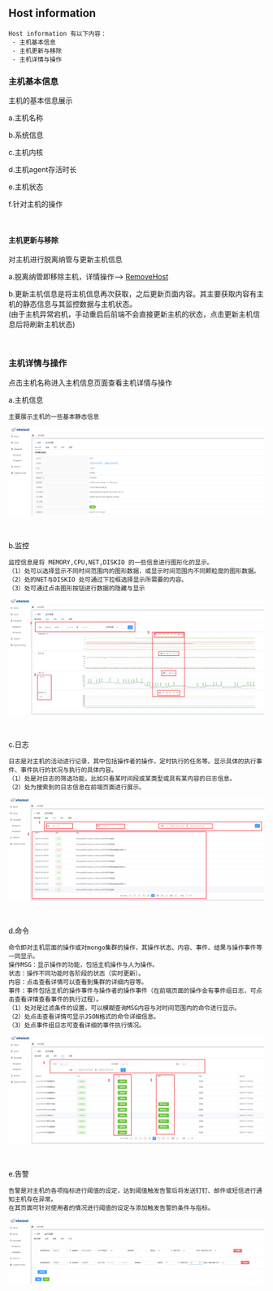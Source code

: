 ## Host information


```
Host information 有以下内容：
 - 主机基本信息
 - 主机更新与移除
 - 主机详情与操作
```


### 主机基本信息

主机的基本信息展示

a.主机名称

b.系统信息

c.主机内核

d.主机agent存活时长

e.主机状态

f.针对主机的操作


<br>



#### 主机更新与移除

对主机进行脱离纳管与更新主机信息

a.脱离纳管即移除主机，详情操作--> [RemoveHost](RemoveHost.md)

b.更新主机信息是将主机信息再次获取，之后更新页面内容。其主要获取内容有主机的静态信息与其监控数据与主机状态。<br> 
(由于主机异常宕机，手动重启后前端不会直接更新主机的状态，点击更新主机信息后将刷新主机状态)

<br>


### 主机详情与操作

点击主机名称进入主机信息页面查看主机详情与操作

a.主机信息

    主要展示主机的一些基本静态信息
![img_5.png](../../../images/whalealPlatformImages/infomation.png)

<br>

b.监控

    监控信息是将 MEMORY,CPU,NET,DISKIO 的一些信息进行图形化的显示。
    （1）处可以选择显示不同时间范围内的图形数据，或显示时间范围内不同颗粒度的图形数据。
    （2）处的NET与DISKIO 处可通过下拉框选择显示所需要的内容。
    （3）处可通过点击图形按钮进行数据的隐藏与显示
![img_7.png](../../../images/whalealPlatformImages/monitor.png)

<br>

c.日志


    日志是对主机的活动进行记录，其中包括操作者的操作，定时执行的任务等。显示具体的执行事件、事件执行的状况与执行的具体内容。
    （1）处是对日志的筛选功能，比如只看某时间段或某类型或具有某内容的日志信息。
    （2）处为搜索到的日志信息在前端页面进行展示。
![img_8.png](../../../images/whalealPlatformImages/host_log.png)

<br>

d.命令

    命令即对主机层面的操作或对mongo集群的操作，其操作状态、内容、事件、结果与操作事件等一同显示。
    操作MSG：显示操作的功能，包括主机操作与人为操作。
    状态：操作不同功能时各阶段的状态（实时更新）。
    内容：点击查看详情可以查看到集群的详细内容等。
    事件：事件包括主机的操作事件与操作者的操作事件（在前端页面的操作会有事件组日志，可点击查看详情查看事件的执行过程）。
    （1）处对是过滤条件的设置，可以模糊查询MSG内容与对时间范围内的命令进行显示。
    （2）处点击查看详情可显示JSON格式的命令详细信息。
    （3）处点事件组日志可查看详细的事件执行情况。


![img_9.png](../../../images/whalealPlatformImages/host_command.png)


<br>

e.告警



    告警是对主机的各项指标进行阈值的设定，达到阈值触发告警后将发送钉钉、邮件或短信进行通知主机存在异常。
    在其页面可针对使用者的情况进行阈值的设定与添加触发告警的条件与指标。

![img_10.png](../../../images/whalealPlatformImages/host_alarm.png)





